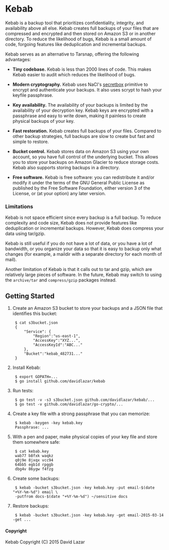 # Kebab

Kebab is a backup tool that prioritizes confidentiality, integrity, and
availability above all else.  Kebab creates full backups of your files that
are compressed and encrypted and then stored on Amazon S3 or in another
directory.  To reduce the likelihood of bugs, Kebab is a small amount of
code, forgoing features like deduplication and incremental backups.

Kebab serves as an alternative to Tarsnap, offering the following advantages:

* **Tiny codebase.**
Kebab is less than 2000 lines of code.  This makes Kebab easier to audit
which reduces the likelihood of bugs.

* **Modern cryptography.**
Kebab uses NaCl's [secretbox](http://nacl.cr.yp.to/secretbox.html)
primitive to encrypt and authenticate your backups.  It also uses
scrypt to hash your keyfile passphrase.

* **Key availability.**
The availability of your backups is limited by the availability of your
decryption key.  Kebab keys are encrypted with a passphrase and easy to
write down, making it painless to create physical backups of your key.

* **Fast restoration.**
Kebab creates full backups of your files. Compared to other backup
strategies, full backups are slow to create but fast and simple to restore.

* **Bucket control.**
Kebab stores data on Amazon S3 using your own account, so you have full
control of the underlying bucket.  This allows you to store your backups
on Amazon Glacier to reduce storage costs.  Kebab also supports storing
backups in a directory.

* **Free software.**
Kebab is free software: you can redistribute it and/or modify
it under the terms of the GNU General Public License as published by
the Free Software Foundation, either version 3 of the License, or
(at your option) any later version.

### Limitations

Kebab is not space efficient since every backup is a full backup.
To reduce complexity and code size, Kebab does not provide features like
deduplication or incremental backups.  However, Kebab does compress
your data using tar/gzip.

Kebab is still useful if you do not have a lot of data, or you have a lot
of bandwidth, or you organize your data so that it is easy to backup only
what changes (for example, a maildir with a separate directory for each
month of mail).

Another limitation of Kebab is that it calls out to tar and gzip, which are
relatively large pieces of software.  In the future, Kebab may switch to
using the `archive/tar` and `compress/gzip` packages instead.

## Getting Started

1. Create an Amazon S3 bucket to store your backups and a JSON file that
identifies this bucket:

        $ cat s3bucket.json
        {
            "Service": {
                "Region":"us-east-1",
                "AccessKey":"XYZ...",
                "AccessKeyId":"ABC..."
            },
            "Bucket":"kebab_482731..."
        }

2. Install Kebab:

        $ export GOPATH=...
        $ go install github.com/davidlazar/kebab

3. Run tests:

        $ go test -v -s3 s3bucket.json github.com/davidlazar/kebab/...
        $ go test -v github.com/davidlazar/go-crypto/...

4. Create a key file with a strong passphrase that you can memorize:

        $ kebab -keygen -key kebab.key
        Passphrase: ...

5. With a pen and paper, make physical copies of your key file and store
them somewhere safe:

        $ cat kebab.key
        wab77 b8fxk waqkz
        q0j9e 8jxqx vcc94
        64bb5 egb1d rpggb
        dbg4v 86ygw f4fzg

6. Create some backups:

        $ kebab -bucket s3bucket.json -key kebab.key -put email-$(date "+%Y-%m-%d") email \
        -putfrom docs-$(date "+%Y-%m-%d") ~/sensitive docs

7. Restore backups:

        $ kebab -bucket s3bucket.json -key kebab.key -get email-2015-03-14 -get ...


#### Copyright
Kebab Copyright (C) 2015 David Lazar
